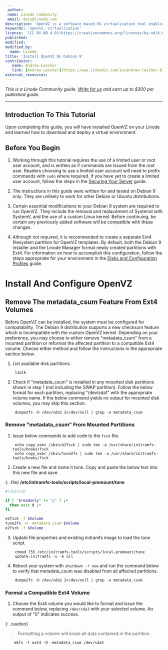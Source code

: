 ```yaml
---
 author:
 name: Linode Community
 email: docs@linode.com
description: 'OpenVZ is a software based OS virtualization tool enabling the deployment, management, and modification of isolated virtual Linux environments from within a host Linux distribution. An extensive array of pre-built OS templates in a variety of Linux distributions allow users to rapidly download and deploy virtual environments with ease.'
keywords: 'openvz, virtualization'
license: '[CC BY-ND 4.0](https://creativecommons.org/licenses/by-nd/4.0)'
published:
modified:
modified_by:
  name: Linode
title: 'Install OpenVZ On Debian 9'
contributor:
   name: Andrew Lescher
   link: [Andrew Lescher](https://www.linkedin.com/in/andrew-lescher-87027940/)
external_resources:
---
```


*This is a Linode Community guide. [Write for us](/docs/contribute) and earn up to $300 per published guide.*

---

## Introduction To This Tutorial

Upon completing this guide, you will have installed OpenVZ on your Linode and learned how to download and deploy a virtual environment.

## Before You Begin

1. Working through this tutorial requires the use of a limited user or root user account, and is written as if commands are issued from the root user. Readers choosing to use a limited user account will need to prefix commands with `sudo` where required. If you have yet to create a limited user account, follow the steps in the [Securing Your Server](/docs/security/securing-your-server) guide.

2. The instructions in this guide were written for and tested on Debian 9 only. They are unlikely to work for other Debian or Ubuntu distributions.

3. Certain essential modifications to your Debian 9 system are required to run OpenVZ. They include the removal and replacement of Systemd with SystemV, and the use of a custom Linux kernel. Before continuing, be certain any previously added software will be compatible with these changes.

4. Although not required, it is recommended to create a separate Ext4 filesystem partition for OpenVZ templates. By default, both the Debian 9 installer and the Linode Manager format newly created partitions with Ext4. For information on how to accomplish this configuration, follow the steps appropriate for your environment in the [Disks and Configuration Profiles](/docs/platform/disk-images/disk-images-and-configuration-profiles) guide.

# Install And Configure OpenVZ

## Remove The metadata_csum Feature From Ext4 Volumes

Before OpenVZ can be installed, the system must be configured for compatability. The Debian 9 distribution supports a new checksum feature which is incompatible with the custom OpenVZ kernel. Depending on your preference, you may choose to either remove "metadata_csum" from a mounted partition or reformat the affected partition to a compatible Ext4 volume. Choose either method and follow the instructions in the appropriate section below.

1. List available disk partitions.

        lsblk

2. Check if "metadata_csum" is installed in any mounted disk partitions shown in step 1 (not including the SWAP partition). Follow the below format for each partition, replacing "/dev/sda1" with the appropriate volume name. If the below command yields no output for mounted disk volumes, you may skip this section.

        dumpe2fs -h /dev/sda1 2>/dev/null | grep -e metadata_csum

### Remove "metadata_csum" From Mounted Partitions

1. Issue below commands to add code to the `fsck` file.

        echo copy_exec /sbin/e2fsck | sudo tee -a /usr/share/initramfs-tools/hooks/fsck
        echo copy_exec /sbin/tune2fs | sudo tee -a /usr/share/initramfs-tools/hooks/fsck

2. Create a new file and name it *tune*. Copy and paste the below text into this new file and save.

{: .file}
**/etc/initramfs-tools/scripts/local-premount/tune**
~~~ sh
#!/bin/sh

if [ "$readonly" != "y" ] ;•
  then exit 0 ;•
fi

e2fsck -f $Volume
tune2fs -O -metadata_csum $Volume
e2fsck -f $Volume
~~~

3. Update file properties and existing initramfs image to load the *tune* script.

        chmod 755 /etc/initramfs-tools/scripts/local-premount/tune
        update-initramfs -u -k all

4. Reboot your system with `shutdown -r now` and run the command below to verify that metadata_csum was disabled from all affected partitions.

        dumpe2fs -h /dev/sda1 2>/dev/null | grep -e metadata_csum

### Format a Compatible Ext4 Volume

1. Choose the Ext4 volume you would like to format and issue the command below, replacing `/dev/sda3` with your selected volume. An output of "0" indicates success.

{: .caution}
> Formatting a volume will erase all data contained in the partition.

        mkfs -t ext4 -O -metadata_csum /dev/sda3


